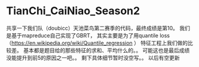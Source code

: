 # TianChi_CaiNiao_Season2

共享一下我们队（doubicc）天池菜鸟第二赛季的代码，最终成绩是第10。
我们是基于mapreduce自己实现了GBRT， 其实主要是为了用quantile loss（https://en.wikipedia.org/wiki/Quantile_regression ）
特征工程上我们做的比较差。 基本都是题目给的那些特征的求和、平均什么的。。 可能这也是最后成绩没能提升到前5的原因之一吧。。
剩下具体细节暂时没空写。。 以后有空更新
